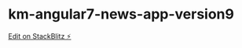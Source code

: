 # km-angular7-news-app-version9

[Edit on StackBlitz ⚡️](https://stackblitz.com/edit/km-angular7-news-app-version9)